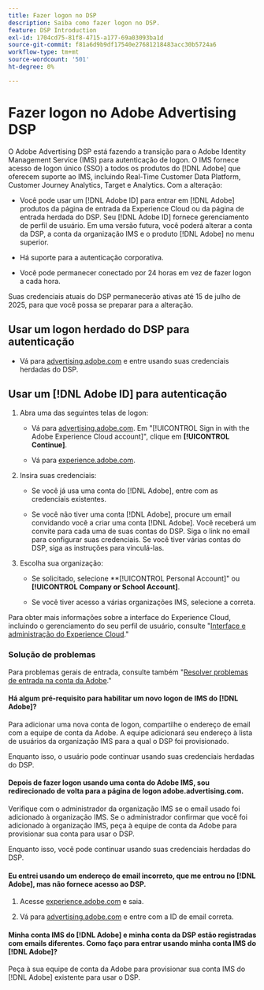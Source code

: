 ```yaml
---
title: Fazer logon no DSP
description: Saiba como fazer logon no DSP.
feature: DSP Introduction
exl-id: 1704cd75-81f8-4715-a177-69a03093ba1d
source-git-commit: f81a6d9b9df17540e27681218483acc30b5724a6
workflow-type: tm+mt
source-wordcount: '501'
ht-degree: 0%

---
```


# Fazer logon no Adobe Advertising DSP

O Adobe Advertising DSP está fazendo a transição para o Adobe Identity Management Service (IMS) para autenticação de logon. O IMS fornece acesso de logon único (SSO) a todos os produtos do [!DNL Adobe] que oferecem suporte ao IMS, incluindo Real-Time Customer Data Platform, Customer Journey Analytics, Target e Analytics. Com a alteração:

* Você pode usar um [!DNL Adobe ID] para entrar em [!DNL Adobe] produtos da página de entrada da Experience Cloud ou da página de entrada herdada do DSP. Seu [!DNL Adobe ID] fornece gerenciamento de perfil de usuário. Em uma versão futura, você poderá alterar a conta da DSP, a conta da organização IMS e o produto [!DNL Adobe] no menu superior.

* Há suporte para a autenticação corporativa.

* Você pode permanecer conectado por 24 horas em vez de fazer logon a cada hora.

Suas credenciais atuais do DSP permanecerão ativas até 15 de julho de 2025, para que você possa se preparar para a alteração.

## Usar um logon herdado do DSP para autenticação

* Vá para [advertising.adobe.com](https://advertising.adobe.com) e entre usando suas credenciais herdadas do DSP.

## Usar um [!DNL Adobe ID] para autenticação

1. Abra uma das seguintes telas de logon:

   * Vá para [advertising.adobe.com](https://advertising.adobe.com). Em &quot;[!UICONTROL Sign in with the Adobe Experience Cloud account]&quot;, clique em **[!UICONTROL Continue]**.

   * Vá para [experience.adobe.com](https://experience.adobe.com).

1. Insira suas credenciais:

   * Se você já usa uma conta do [!DNL Adobe], entre com as credenciais existentes.

   * Se você não tiver uma conta [!DNL Adobe], procure um email convidando você a criar uma conta [!DNL Adobe]. Você receberá um convite para cada uma de suas contas do DSP. Siga o link no email para configurar suas credenciais. Se você tiver várias contas do DSP, siga as instruções para vinculá-las.

1. Escolha sua organização:

   * Se solicitado, selecione **[!UICONTROL Personal Account]&quot; ou **[!UICONTROL Company or School Account]**.

   * Se você tiver acesso a várias organizações IMS, selecione a correta.

Para obter mais informações sobre a interface do Experience Cloud, incluindo o gerenciamento do seu perfil de usuário, consulte &quot;[Interface e administração do Experience Cloud](https://experienceleague.adobe.com/en/docs/core-services/interface/experience-cloud).&quot;

### Solução de problemas

Para problemas gerais de entrada, consulte também &quot;[Resolver problemas de entrada na conta da Adobe](https://helpx.adobe.com/manage-account/kb/account-password-sign-help.linkfree.html).&quot;

#### Há algum pré-requisito para habilitar um novo logon de IMS do [!DNL Adobe]?

Para adicionar uma nova conta de logon, compartilhe o endereço de email com a equipe de conta da Adobe. A equipe adicionará seu endereço à lista de usuários da organização IMS para a qual o DSP foi provisionado.

Enquanto isso, o usuário pode continuar usando suas credenciais herdadas do DSP.

#### Depois de fazer logon usando uma conta do Adobe IMS, sou redirecionado de volta para a página de logon adobe.advertising.com.

Verifique com o administrador da organização IMS se o email usado foi adicionado à organização IMS. Se o administrador confirmar que você foi adicionado à organização IMS, peça à equipe de conta da Adobe para provisionar sua conta para usar o DSP.

Enquanto isso, você pode continuar usando suas credenciais herdadas do DSP.

#### Eu entrei usando um endereço de email incorreto, que me entrou no [!DNL Adobe], mas não fornece acesso ao DSP.

1. Acesse [experience.adobe.com](https://experience.adobe.com) e saia.

1. Vá para [advertising.adobe.com](https://advertising.adobe.com) e entre com a ID de email correta.

#### Minha conta IMS do [!DNL Adobe] e minha conta da DSP estão registradas com emails diferentes. Como faço para entrar usando minha conta IMS do [!DNL Adobe]?

Peça à sua equipe de conta da Adobe para provisionar sua conta IMS do [!DNL Adobe] existente para usar o DSP.
